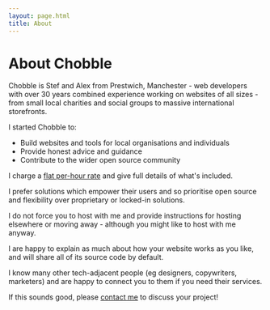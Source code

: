 ```yaml
---
layout: page.html
title: About
---
```


# About Chobble

Chobble is Stef and Alex from Prestwich, Manchester - web developers with over 30 years combined experience working on websites of all sizes - from small local charities and social groups to massive international storefronts.

I started Chobble to:

- Build websites and tools for local organisations and individuals
- Provide honest advice and guidance
- Contribute to the wider open source community

I charge a [flat per-hour rate](/prices/) and give full details of what's included.

I prefer solutions which empower their users and so prioritise open source and flexibility over proprietary or locked-in solutions.

I do not force you to host with me and provide instructions for hosting elsewhere or moving away - although you might like to host with me anyway.

I are happy to explain as much about how your website works as you like, and will share all of its source code by default.

I know many other tech-adjacent people (eg designers, copywriters, marketers) and are happy to connect you to them if you need their services.

If this sounds good, please [contact me](/contact/) to discuss your project!
